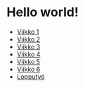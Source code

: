 # Hello world!
- [Viikko 1]()
- [Viikko 2]()
- [Viikko 3]()
- [Viikko 4]()
- [Viikko 5]()
- [Viikko 6]()
- [Lopputyö]()